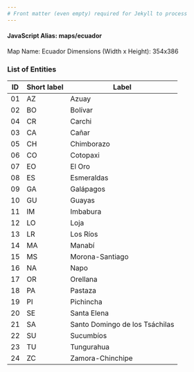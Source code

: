 ```yaml
---
# Front matter (even empty) required for Jekyll to process
---
```


#### JavaScript Alias: maps/ecuador

Map Name: Ecuador
Dimensions (Width x Height): 354x386





### List of Entities

ID | Short label | Label
---|---|---|
01|AZ|Azuay
02|BO|Bolívar
04|CR|Carchi
03|CA|Cañar
05|CH|Chimborazo
06|CO|Cotopaxi
07|EO|El Oro
08|ES|Esmeraldas
09|GA|Galápagos
10|GU|Guayas
11|IM|Imbabura
12|LO|Loja
13|LR|Los Ríos
14|MA|Manabí
15|MS|Morona-Santiago
16|NA|Napo
17|OR|Orellana
18|PA|Pastaza
19|PI|Pichincha
20|SE|Santa Elena
21|SA|Santo Domingo de los Tsáchilas
22|SU|Sucumbíos
23|TU|Tungurahua
24|ZC|Zamora-Chinchipe

